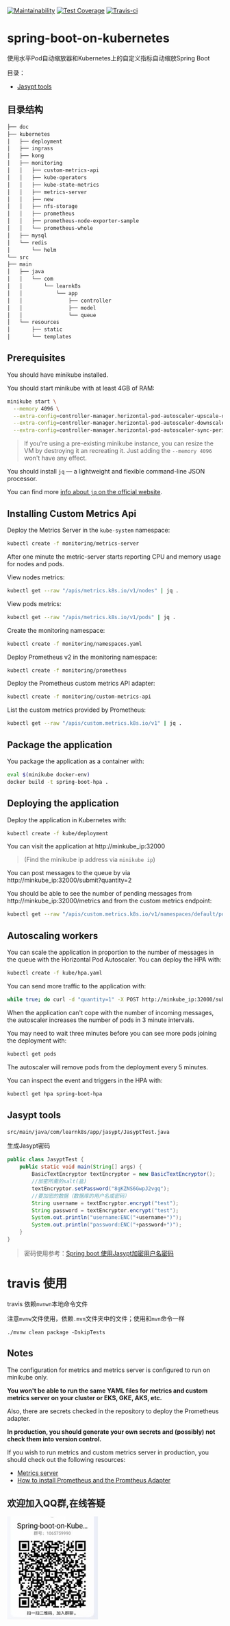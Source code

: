 [![Maintainability](https://api.codeclimate.com/v1/badges/3754a79b22b9430040ba/maintainability)](https://codeclimate.com/github/chenjiangtao/spring-boot-on-kubernetes)
[![Test Coverage](https://api.codeclimate.com/v1/badges/3754a79b22b9430040ba/test_coverage)](https://codeclimate.com/github/chenjiangtao/spring-boot-on-kubernetes)
[![Travis-ci](https://www.travis-ci.com/chenjiangtao/spring-boot-on-kubernetes.svg?branch=main)](https://www.travis-ci.com/chenjiangtao/spring-boot-on-kubernetes.svg?branch=main)


# spring-boot-on-kubernetes

 使用水平Pod自动缩放器和Kubernetes上的自定义指标自动缩放Spring Boot

目录：
- <a href="#Jasypt">Jasypt tools</a>

## 目录结构

```bash
├── doc
├── kubernetes
│   ├── deployment
│   ├── ingrass
│   ├── kong
│   ├── monitoring
│   │   ├── custom-metrics-api
│   │   ├── kube-operators
│   │   ├── kube-state-metrics
│   │   ├── metrics-server
│   │   ├── new
│   │   ├── nfs-storage
│   │   ├── prometheus
│   │   ├── prometheus-node-exporter-sample
│   │   └── prometheus-whole
│   ├── mysql
│   └── redis
│       └── helm
└── src
├── main
│   ├── java
│   │   └── com
│   │       └── learnk8s
│   │           └── app
│   │               ├── controller
│   │               ├── model
│   │               └── queue
│   └── resources
│       ├── static
│       └── templates
```

## Prerequisites

You should have minikube installed.

You should start minikube with at least 4GB of RAM:

```bash
minikube start \
  --memory 4096 \
  --extra-config=controller-manager.horizontal-pod-autoscaler-upscale-delay=1m \
  --extra-config=controller-manager.horizontal-pod-autoscaler-downscale-delay=2m \
  --extra-config=controller-manager.horizontal-pod-autoscaler-sync-period=10s
```

> If you're using a pre-existing minikube instance, you can resize the VM by destroying it an recreating it. Just adding the `--memory 4096` won't have any effect.

You should install `jq` — a lightweight and flexible command-line JSON processor.

You can find more [info about `jq` on the official website](https://github.com/stedolan/jq).

## Installing Custom Metrics Api

Deploy the Metrics Server in the `kube-system` namespace:

```bash
kubectl create -f monitoring/metrics-server
```

After one minute the metric-server starts reporting CPU and memory usage for nodes and pods.

View nodes metrics:

```bash
kubectl get --raw "/apis/metrics.k8s.io/v1/nodes" | jq .
```

View pods metrics:

```bash
kubectl get --raw "/apis/metrics.k8s.io/v1/pods" | jq .
```

Create the monitoring namespace:

```bash
kubectl create -f monitoring/namespaces.yaml
```

Deploy Prometheus v2 in the monitoring namespace:

```bash
kubectl create -f monitoring/prometheus
```

Deploy the Prometheus custom metrics API adapter:

```bash
kubectl create -f monitoring/custom-metrics-api
```

List the custom metrics provided by Prometheus:

```bash
kubectl get --raw "/apis/custom.metrics.k8s.io/v1" | jq .
```

## Package the application

You package the application as a container with:

```bash
eval $(minikube docker-env)
docker build -t spring-boot-hpa .
```

## Deploying the application

Deploy the application in Kubernetes with:

```bash
kubectl create -f kube/deployment
```

You can visit the application at http://minkube_ip:32000

> (Find the minikube ip address via `minikube ip`)

You can post messages to the queue by via http://minkube_ip:32000/submit?quantity=2

You should be able to see the number of pending messages from http://minkube_ip:32000/metrics and from the custom metrics endpoint:

```bash
kubectl get --raw "/apis/custom.metrics.k8s.io/v1/namespaces/default/pods/*/messages" | jq .
```

## Autoscaling workers

You can scale the application in proportion to the number of messages in the queue with the Horizontal Pod Autoscaler. You can deploy the HPA with:

```bash
kubectl create -f kube/hpa.yaml
```

You can send more traffic to the application with:

```bash
while true; do curl -d "quantity=1" -X POST http://minkube_ip:32000/submit ; sleep 4; done
```

When the application can't cope with the number of incoming messages, the autoscaler increases the number of pods in 3 minute intervals.

You may need to wait three minutes before you can see more pods joining the deployment with:

```bash
kubectl get pods
```

The autoscaler will remove pods from the deployment every 5 minutes.

You can inspect the event and triggers in the HPA with:

```bash
kubectl get hpa spring-boot-hpa
```


## <a name="Jasypt">Jasypt tools</a>

`src/main/java/com/learnk8s/app/jasypt/JasyptTest.java`

生成Jasypt密码
```java
public class JasyptTest {
    public static void main(String[] args) {
        BasicTextEncryptor textEncryptor = new BasicTextEncryptor();
        //加密所需的salt(盐)
        textEncryptor.setPassword("8gKZNS6GwpJ2vgq");
        //要加密的数据（数据库的用户名或密码）
        String username = textEncryptor.encrypt("test");
        String password = textEncryptor.encrypt("test");
        System.out.println("username:ENC("+username+")");
        System.out.println("password:ENC("+password+")");
    }
}
```
>密码使用参考：[Spring boot 使用Jasypt加密用户名密码
](https://blog.csdn.net/evane1890/article/details/112967867)

# travis 使用
travis 依赖`mvnwn`本地命令文件

注意`mvnw`文件使用，依赖`.mvn`文件夹中的文件；使用和`mvn`命令一样
```shell
./mvnw clean package -DskipTests
```



## Notes

The configuration for metrics and metrics server is configured to run on minikube only.

**You won't be able to run the same YAML files for metrics and custom metrics server on your cluster or EKS, GKE, AKS, etc.**

Also, there are secrets checked in the repository to deploy the Prometheus adapter.

**In production, you should generate your own secrets and (possibly) not check them into version control.**

If you wish to run metrics and custom metrics server in production, you should check out the following resources:

- [Metrics server](https://github.com/kubernetes-sigs/metrics-server)
- [How to install Prometheus and the Promtheus Adapter](https://github.com/DirectXMan12/k8s-prometheus-adapter/blob/master/docs/walkthrough.md)

## 欢迎加入QQ群,在线答疑

![QQ群](./doc/qq_group.jpg )
